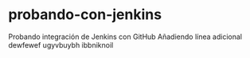 # probando-con-jenkins

Probando integración de Jenkins con GitHub
Añadiendo línea adicional 
dewfewef
ugyvbuybh
ibbniknoil
